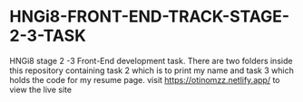 # HNGi8-FRONT-END-TRACK-STAGE-2-3-TASK
HNGi8 stage 2 -3 Front-End development task. There are two folders inside this repository containing task 2 which is to print my name and task 3 which holds the code for my resume page.
visit https://otinomzz.netlify.app/ to view the live site
